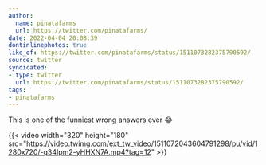 ```yaml
---
author:
  name: pinatafarms
  url: https://twitter.com/pinatafarms/
date: 2022-04-04 20:08:39
dontinlinephotos: true
like_of: https://twitter.com/pinatafarms/status/1511073282375790592/
source: twitter
syndicated:
- type: twitter
  url: https://twitter.com/pinatafarms/status/1511073282375790592/
tags:
- pinatafarms
---
```


This is one of the funniest wrong answers ever 😂

{{< video width="320" height="180" src="https://video.twimg.com/ext_tw_video/1511072043604791298/pu/vid/1280x720/-q34Ipm2-yHHXN7A.mp4?tag=12" >}}